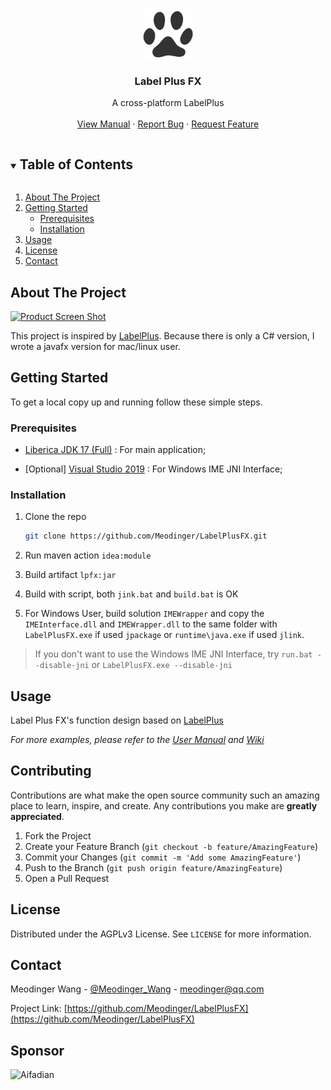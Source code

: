 <!-- PROJECT SHIELDS -->
<!--
*** I'm using markdown "reference style" links for readability.
*** Reference links are enclosed in brackets [ ] instead of parentheses ( ).
*** See the bottom of this document for the declaration of the reference variables
*** for contributors-url, forks-url, etc. This is an optional, concise syntax you may use.
*** https://www.markdownguide.org/basic-syntax/#reference-style-links
-->


<!-- PROJECT LOGO -->
<br />
<p align="center">
  <a href="https://github.com/Meodinger/LabelPlusFX">
    <img src="images/logo.png" alt="Logo" width="80" height="80" />
  </a>
  <h3 align="center">Label Plus FX</h3>
  <p align="center">
    A cross-platform LabelPlus
    <br />
    <br />
    <a href="https://www.kdocs.cn/l/cpRyDN2Perkb">View Manual</a>
    ·
    <a href="https://github.com/Meodinger/LabelPlusFX/issues">Report Bug</a>
    ·
    <a href="https://github.com/Meodinger/LabelPlusFX/issues">Request Feature</a>
  </p>
</p>


<!-- TABLE OF CONTENTS -->
<details open="open">
  <summary><h2 style="display: inline-block">Table of Contents</h2></summary>
  <ol>
    <li>
      <a href="#about-the-project">About The Project</a>
    </li>
    <li>
      <a href="#getting-started">Getting Started</a>
      <ul>
        <li><a href="#prerequisites">Prerequisites</a></li>
        <li><a href="#installation">Installation</a></li>
      </ul>
    </li>
    <li><a href="#usage">Usage</a></li>
    <li><a href="#license">License</a></li>
    <li><a href="#contact">Contact</a></li>
  </ol>
</details>


<!-- ABOUT THE PROJECT -->
## About The Project

[![Product Screen Shot][product-screenshot]]()

This project is inspired by [LabelPlus](https://noodlefighter.com/label_plus/).
Because there is only a C# version, I wrote a javafx version for mac/linux user.


<!-- GETTING STARTED -->
## Getting Started

To get a local copy up and running follow these simple steps.


### Prerequisites

 * [Liberica JDK 17 (Full)](https://bell-sw.com/pages/downloads/#/java-17-lts%20/%20current) : For main application;

 * [Optional] [Visual Studio 2019](https://visualstudio.microsoft.com/zh-hans/downloads/) : For Windows IME JNI Interface;


### Installation

1. Clone the repo
   ```sh
   git clone https://github.com/Meodinger/LabelPlusFX.git
   ```

2. Run maven action `idea:module`

3. Build artifact `lpfx:jar`

4. Build with script, both `jink.bat` and `build.bat` is OK

5. For Windows User, build solution `IMEWrapper` and copy the `IMEInterface.dll` and `IMEWrapper.dll` to the same folder with `LabelPlusFX.exe` if used `jpackage` or `runtime\java.exe` if used `jlink`.

> If you don't want to use the Windows IME JNI Interface, try `run.bat --disable-jni` or `LabelPlusFX.exe --disable-jni`


<!-- USAGE EXAMPLES -->
## Usage

Label Plus FX's function design based on [LabelPlus](https://noodlefighter.com/label_plus/)

_For more examples, please refer to the [User Manual](https://www.kdocs.cn/l/seRSJCKVOn0Y) and [Wiki](https://github.com/Meodinger/LabelPlusFX/wiki)_


<!-- CONTRIBUTING -->
## Contributing

Contributions are what make the open source community such an amazing place to learn, inspire, and create. Any contributions you make are **greatly appreciated**.

1. Fork the Project
2. Create your Feature Branch (`git checkout -b feature/AmazingFeature`)
3. Commit your Changes (`git commit -m 'Add some AmazingFeature'`)
4. Push to the Branch (`git push origin feature/AmazingFeature`)
5. Open a Pull Request



<!-- LICENSE -->
## License

Distributed under the AGPLv3 License. See `LICENSE` for more information.


<!-- CONTACT -->
## Contact

Meodinger Wang - [@Meodinger_Wang](https://twitter.com/Meodinger_Wang) - meodinger@qq.com

Project Link: [https://github.com/Meodinger/LabelPlusFX](https://github.com/Meodinger/LabelPlusFX)

<!-- SPONSOR -->

## Sponsor

<img src="https://s2.loli.net/2022/04/01/p4kequKy9g7EMZb.jpg" alt="Aifadian" width="375" />

[product-screenshot]: https://s2.loli.net/2022/02/04/2H7bguJ9rcyBjUO.png
